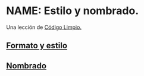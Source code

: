 # NAME: Estilo y nombrado.
Una lección de [Código Limpio.](https://github.com/BitAdemy/CleanCode)

## [Formato y estilo](./format.md)

## [Nombrado](./names.md)